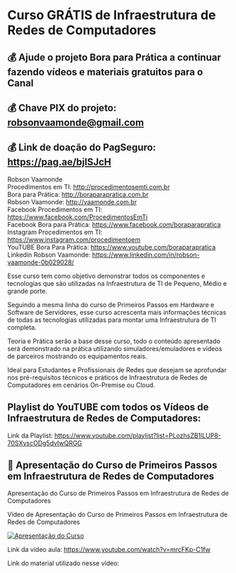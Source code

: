 # Curso GRÁTIS de Infraestrutura de Redes de Computadores

## 💰 Ajude o projeto Bora para Prática a continuar fazendo vídeos e materiais gratuitos para o Canal
## 💰 Chave PIX do projeto: robsonvaamonde@gmail.com
## 💰 Link de doação do PagSeguro: https://pag.ae/bjlSJcH

Robson Vaamonde<br>
Procedimentos em TI: http://procedimentosemti.com.br<br>
Bora para Prática: http://boraparapratica.com.br<br>
Robson Vaamonde: http://vaamonde.com.br<br>
Facebook Procedimentos em TI: https://www.facebook.com/ProcedimentosEmTi<br>
Facebook Bora para Prática: https://www.facebook.com/boraparapratica<br>
Instagram Procedimentos em TI: https://www.instagram.com/procedimentoem<br>
YouTUBE Bora Para Prática: https://www.youtube.com/boraparapratica<br>
Linkedin Robson Vaamonde: https://www.linkedin.com/in/robson-vaamonde-0b029028/<br>

Esse curso tem como objetivo demonstrar todos os componentes e tecnologias que são utilizadas na Infraestrutura de TI de Pequeno, Médio e grande porte.

Seguindo a mesma linha do curso de Primeiros Passos em Hardware e Software de Servidores, esse curso acrescenta mais informações técnicas de todas as tecnologias utilizadas para montar uma Infraestrutura de TI completa.

Teoria e Prática serão a base desse curso, todo o conteúdo apresentado será demonstrado na prática utilizando simuladores/emuladores e vídeos de parceiros mostrando os equipamentos reais.

Ideal para Estudantes e Profissionais de Redes que desejam se aprofundar nos pré-requisitos técnicos e práticos de Infraestrutura de Redes de Computadores em cenários On-Premise ou Cloud.

## **Playlist do YouTUBE com todos os Vídeos de Infraestrutura de Redes de Computadores:**
Link da Playlist: https://www.youtube.com/playlist?list=PLozhsZB1lLUP8-70SXyscODg5dvIwQRGG

## **📡 Apresentação do Curso de Primeiros Passos em Infraestrutura de Redes de Computadores**

Apresentação do Curso de Primeiros Passos em Infraestrutura de Redes de Computadores

Vídeo de Apresentação do Curso de Primeiros Passos em Infraestrutura de Redes de Computadores

[![Apresentação do Curso](http://img.youtube.com/vi/mrcFKp-C1fw/0.jpg)](https://www.youtube.com/watch?v=mrcFKp-C1fw "Apresentação do Curso")

Link da vídeo aula: https://www.youtube.com/watch?v=mrcFKp-C1fw

Link do material utilizado nesse vídeo: 
